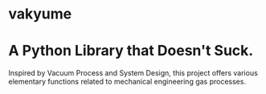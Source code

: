 # vakyume
# A Python Library that Doesn't Suck.

Inspired by Vacuum Process and System Design, this project offers various elementary functions related to mechanical engineering gas processes.
